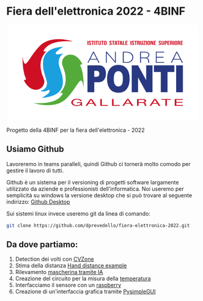 # Fiera dell'elettronica 2022 - 4BINF
<p align="center">
  <img src="https://raw.githubusercontent.com/dprevedello/fiera-elettronica-2022/main/images/logo_ponti.png" alt="ISIS A. Ponti" height="250px" />
</p>
Progetto della 4BINF per la fiera dell'elettronica - 2022

## Usiamo Github

Lavoreremo in teams paralleli, quindi Github ci tornerà molto comodo per gestire il lavoro di tutti.

Github è un sistema per il versioning di progetti software largamente utilizzato da aziende e professionisti dell'informatica.
Noi useremo per semplicità su windows la versione desktop che si può trovare al seguente indirizzo: [Github Desktop](https://desktop.github.com/)

Sui sistemi linux invece useremo git da linea di comando:

```bash
git clone https://github.com/dprevedello/fiera-elettronica-2022.git
```

## Da dove partiamo:

1. Detection dei volti con [CVZone](https://github.com/cvzone/cvzone)
2. Stima della distanza [Hand distance example](https://www.computervision.zone/courses/hand-distance-measurement/)
3. Rilevamento [mascherina tramite IA](https://data-flair.training/blogs/face-mask-detection-with-python/)
4. Creazione del circuito per la misura della [temperatura](https://www.zseries.in/embedded%20lab/arduino/mlx90614%20temperature%20sensor.php#.YhPBQYqZMow)
5. Interfacciamo il sensore con un [raspberry](https://circuitdigest.com/microcontroller-projects/iot-based-contactless-body-temperature-monitoring-using-raspberry-pi-with-camera-and-email-alert)
6. Creazione di un'interfaccia grafica tramite [PysimpleGUI](https://pysimplegui.readthedocs.io/en/latest/)
